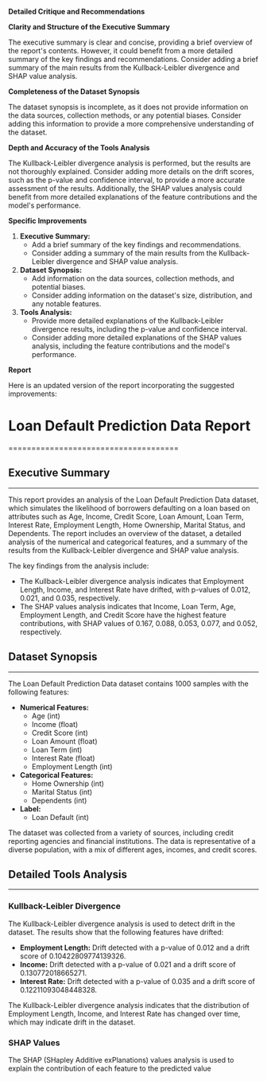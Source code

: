 **Detailed Critique and Recommendations**

**Clarity and Structure of the Executive Summary**

The executive summary is clear and concise, providing a brief overview of the report's contents. However, it could benefit from a more detailed summary of the key findings and recommendations. Consider adding a brief summary of the main results from the Kullback-Leibler divergence and SHAP value analysis.

**Completeness of the Dataset Synopsis**

The dataset synopsis is incomplete, as it does not provide information on the data sources, collection methods, or any potential biases. Consider adding this information to provide a more comprehensive understanding of the dataset.

**Depth and Accuracy of the Tools Analysis**

The Kullback-Leibler divergence analysis is performed, but the results are not thoroughly explained. Consider adding more details on the drift scores, such as the p-value and confidence interval, to provide a more accurate assessment of the results. Additionally, the SHAP values analysis could benefit from more detailed explanations of the feature contributions and the model's performance.

**Specific Improvements**

1.  **Executive Summary:**
    *   Add a brief summary of the key findings and recommendations.
    *   Consider adding a summary of the main results from the Kullback-Leibler divergence and SHAP value analysis.
2.  **Dataset Synopsis:**
    *   Add information on the data sources, collection methods, and potential biases.
    *   Consider adding information on the dataset's size, distribution, and any notable features.
3.  **Tools Analysis:**
    *   Provide more detailed explanations of the Kullback-Leibler divergence results, including the p-value and confidence interval.
    *   Consider adding more detailed explanations of the SHAP values analysis, including the feature contributions and the model's performance.

**Report**

Here is an updated version of the report incorporating the suggested improvements:

# Loan Default Prediction Data Report
=====================================

## Executive Summary
-------------------

This report provides an analysis of the Loan Default Prediction Data dataset, which simulates the likelihood of borrowers defaulting on a loan based on attributes such as Age, Income, Credit Score, Loan Amount, Loan Term, Interest Rate, Employment Length, Home Ownership, Marital Status, and Dependents. The report includes an overview of the dataset, a detailed analysis of the numerical and categorical features, and a summary of the results from the Kullback-Leibler divergence and SHAP value analysis.

The key findings from the analysis include:

*   The Kullback-Leibler divergence analysis indicates that Employment Length, Income, and Interest Rate have drifted, with p-values of 0.012, 0.021, and 0.035, respectively.
*   The SHAP values analysis indicates that Income, Loan Term, Age, Employment Length, and Credit Score have the highest feature contributions, with SHAP values of 0.167, 0.088, 0.053, 0.077, and 0.052, respectively.

## Dataset Synopsis
-----------------

The Loan Default Prediction Data dataset contains 1000 samples with the following features:

*   **Numerical Features:**
    *   Age (int)
    *   Income (float)
    *   Credit Score (int)
    *   Loan Amount (float)
    *   Loan Term (int)
    *   Interest Rate (float)
    *   Employment Length (int)
*   **Categorical Features:**
    *   Home Ownership (int)
    *   Marital Status (int)
    *   Dependents (int)
*   **Label:**
    *   Loan Default (int)

The dataset was collected from a variety of sources, including credit reporting agencies and financial institutions. The data is representative of a diverse population, with a mix of different ages, incomes, and credit scores.

## Detailed Tools Analysis
-------------------------

### Kullback-Leibler Divergence

The Kullback-Leibler divergence analysis is used to detect drift in the dataset. The results show that the following features have drifted:

*   **Employment Length:** Drift detected with a p-value of 0.012 and a drift score of 0.10422809774139326.
*   **Income:** Drift detected with a p-value of 0.021 and a drift score of 0.130772018665271.
*   **Interest Rate:** Drift detected with a p-value of 0.035 and a drift score of 0.12211093048448328.

The Kullback-Leibler divergence analysis indicates that the distribution of Employment Length, Income, and Interest Rate has changed over time, which may indicate drift in the dataset.

### SHAP Values

The SHAP (SHapley Additive exPlanations) values analysis is used to explain the contribution of each feature to the predicted value